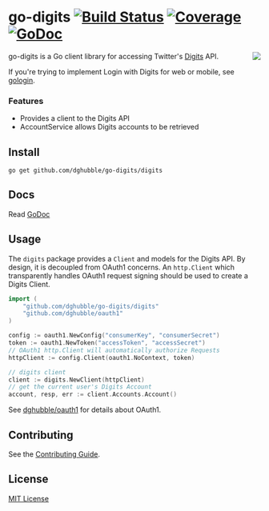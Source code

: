 
# go-digits [![Build Status](https://travis-ci.org/dghubble/go-digits.png)](https://travis-ci.org/dghubble/go-digits) [![Coverage](http://gocover.io/_badge/github.com/dghubble/go-digits/digits)](http://gocover.io/github.com/dghubble/go-digits/digits) [![GoDoc](http://godoc.org/github.com/dghubble/go-digits?status.png)](http://godoc.org/github.com/dghubble/go-digits)
<img align="right" src="http://storage.googleapis.com/dghubble/digits-gopher.png">

go-digits is a Go client library for accessing Twitter's [Digits](https://get.digits.com/) API.

If you're trying to implement Login with Digits for web or mobile, see [gologin](https://github.com/dghubble/gologin).

### Features

* Provides a client to the Digits API
* AccountService allows Digits accounts to be retrieved

## Install

    go get github.com/dghubble/go-digits/digits

## Docs

Read [GoDoc](https://godoc.org/github.com/dghubble/go-digits)

## Usage

The `digits` package provides a `Client` and models for the Digits API. By design, it is decoupled from OAuth1 concerns. An `http.Client` which transparently handles OAuth1 request signing should be used to create a Digits Client.

```go
import (
    "github.com/dghubble/go-digits/digits"
    "github.com/dghubble/oauth1"
)

config := oauth1.NewConfig("consumerKey", "consumerSecret")
token := oauth1.NewToken("accessToken", "accessSecret")
// OAuth1 http.Client will automatically authorize Requests
httpClient := config.Client(oauth1.NoContext, token)

// digits client
client := digits.NewClient(httpClient)
// get the current user's Digits Account
account, resp, err := client.Accounts.Account()
```

See [dghubble/oauth1](https://github.com/dghubble/oauth1) for details about OAuth1.

## Contributing

See the [Contributing Guide](https://gist.github.com/dghubble/be682c123727f70bcfe7).

## License

[MIT License](LICENSE)


